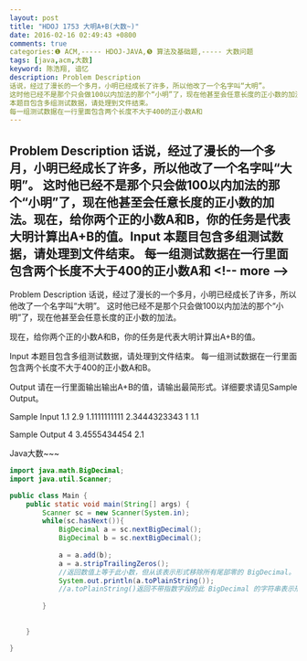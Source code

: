 ```yaml
---
layout: post
title: "HDOJ 1753 大明A+B(大数~)"
date: 2016-02-16 02:49:43 +0800
comments: true
categories:❶ ACM,----- HDOJ-JAVA,❺ 算法及基础题,----- 大数问题
tags: [java,acm,大数]
keyword: 陈浩翔, 谙忆
description: Problem Description 
话说，经过了漫长的一个多月，小明已经成长了许多，所以他改了一个名字叫“大明”。 
这时他已经不是那个只会做100以内加法的那个“小明”了，现在他甚至会任意长度的正小数的加法。现在，给你两个正的小数A和B，你的任务是代表大明计算出A+B的值。Input 
本题目包含多组测试数据，请处理到文件结束。 
每一组测试数据在一行里面包含两个长度不大于400的正小数A和 
---
```



Problem Description 
话说，经过了漫长的一个多月，小明已经成长了许多，所以他改了一个名字叫“大明”。 
这时他已经不是那个只会做100以内加法的那个“小明”了，现在他甚至会任意长度的正小数的加法。现在，给你两个正的小数A和B，你的任务是代表大明计算出A+B的值。Input 
本题目包含多组测试数据，请处理到文件结束。 
每一组测试数据在一行里面包含两个长度不大于400的正小数A和
&#60;!-- more --&#62;
----------

Problem Description
话说，经过了漫长的一个多月，小明已经成长了许多，所以他改了一个名字叫“大明”。
这时他已经不是那个只会做100以内加法的那个“小明”了，现在他甚至会任意长度的正小数的加法。

现在，给你两个正的小数A和B，你的任务是代表大明计算出A+B的值。

 

Input
本题目包含多组测试数据，请处理到文件结束。
每一组测试数据在一行里面包含两个长度不大于400的正小数A和B。
 

Output
请在一行里面输出输出A+B的值，请输出最简形式。详细要求请见Sample Output。

 

Sample Input
1.1 2.9
1.1111111111 2.3444323343
1 1.1
 

Sample Output
4
3.4555434454
2.1


Java大数~~~


```java
import java.math.BigDecimal;
import java.util.Scanner;

public class Main {
	public static void main(String[] args) {
		Scanner sc = new Scanner(System.in);
		while(sc.hasNext()){
			BigDecimal a = sc.nextBigDecimal();
			BigDecimal b = sc.nextBigDecimal();
			
			a = a.add(b);
			a = a.stripTrailingZeros();
			//返回数值上等于此小数，但从该表示形式移除所有尾部零的 BigDecimal。
			System.out.println(a.toPlainString());
			//a.toPlainString()返回不带指数字段的此 BigDecimal 的字符串表示形式。
			
		}
		
		
	}

}

```